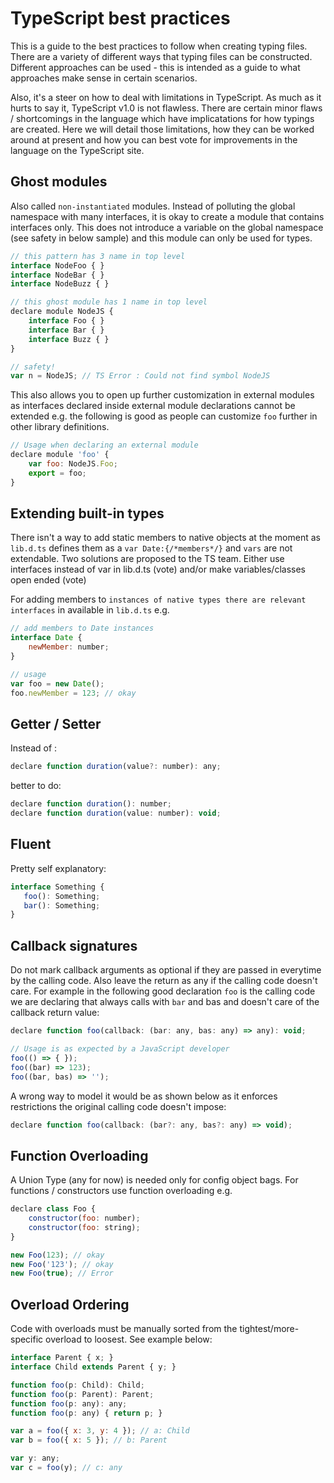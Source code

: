 # TypeScript best practices
This is a guide to the best practices to follow when creating typing files. There are a variety of different ways that typing files can be constructed. Different approaches can be used - this is intended as a guide to what approaches make sense in certain scenarios.

Also, it's a steer on how to deal with limitations in TypeScript. As much as it hurts to say it, TypeScript v1.0 is not flawless. There are certain minor flaws / shortcomings in the language which have implicatations for how typings are created. Here we will detail those limitations, how they can be worked around at present and how you can best vote for improvements in the language on the TypeScript site.

## Ghost modules

Also called `non-instantiated` modules. Instead of polluting the global namespace with many interfaces, it is okay to create a module that contains interfaces only. This does not introduce a variable on the global namespace (see safety in below sample) and this module can only be used for types.

```javascript
// this pattern has 3 name in top level
interface NodeFoo { }
interface NodeBar { }
interface NodeBuzz { }

// this ghost module has 1 name in top level
declare module NodeJS {
    interface Foo { }
    interface Bar { }
    interface Buzz { }
}

// safety!
var n = NodeJS; // TS Error : Could not find symbol NodeJS
```
This also allows you to open up further customization in external modules as interfaces declared inside external module declarations cannot be extended e.g. the following is good as people can customize `foo` further in other library definitions.

```javascript
// Usage when declaring an external module
declare module 'foo' {
    var foo: NodeJS.Foo;
    export = foo;
}
```
## Extending built-in types
There isn't a way to add static members to native objects at the moment as `lib.d.ts` defines them as a `var Date:{/*members*/}` and `vars` are not extendable. Two solutions are proposed to the TS team. Either use interfaces instead of var in lib.d.ts (vote) and/or make variables/classes open ended (vote)

For adding members to `instances of native types there are relevant interfaces` in available in `lib.d.ts` e.g.

```javascript
// add members to Date instances
interface Date {
    newMember: number;
}

// usage
var foo = new Date();
foo.newMember = 123; // okay
```
## Getter / Setter
Instead of :
```javascript
declare function duration(value?: number): any;
```
better to do:
```javascript
declare function duration(): number;
declare function duration(value: number): void;
```
## Fluent
Pretty self explanatory:

```javascript
interface Something {
   foo(): Something;
   bar(): Something;
}
```

## Callback signatures
Do not mark callback arguments as optional if they are passed in everytime by the calling code. Also leave the return as any if the calling code doesn't care. For example in the following good declaration `foo` is the calling code we are declaring that always calls with `bar` and bas and doesn't care of the callback return value:
```javascript
declare function foo(callback: (bar: any, bas: any) => any): void;

// Usage is as expected by a JavaScript developer
foo(() => { });
foo((bar) => 123);
foo((bar, bas) => '');
```
A wrong way to model it would be as shown below as it enforces restrictions the original calling code doesn't impose:

```javascript
declare function foo(callback: (bar?: any, bas?: any) => void);
```

## Function Overloading
A Union Type (any for now) is needed only for config object bags. For functions / constructors use function overloading e.g.

```javascript
declare class Foo {
    constructor(foo: number);
    constructor(foo: string);
}

new Foo(123); // okay
new Foo('123'); // okay
new Foo(true); // Error
```

## Overload Ordering
Code with overloads must be manually sorted from the tightest/more-specific overload to loosest. See example below:

```javascript
interface Parent { x; }
interface Child extends Parent { y; }

function foo(p: Child): Child;
function foo(p: Parent): Parent;
function foo(p: any): any;
function foo(p: any) { return p; }

var a = foo({ x: 3, y: 4 }); // a: Child
var b = foo({ x: 5 }); // b: Parent

var y: any;
var c = foo(y); // c: any
```
